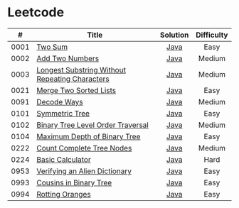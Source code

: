 # Leetcode
| #  |Title	 | Solution	 |Difficulty|
|:--:|-----|:-----:|:------:|
|0001|[Two Sum](https://leetcode.com/problems/two-sum/)|[Java](https://github.com/kwy518/leetcode/blob/master/src/0001_TwoSum)	   	 | Easy     |
|0002|[Add Two Numbers](https://leetcode.com/problems/add-two-numbers/)| [Java](https://github.com/kwy518/leetcode/blob/master/src/0002_AddTwoNumbers)|Medium|
|0003|[Longest Substring Without Repeating Characters](https://leetcode.com/problems/longest-substring-without-repeating-characters/)|[Java](https://github.com/kwy518/leetcode/blob/master/src/0003_LongestSubStringWithoutRepeatingCharacters)|Medium|
|0021|[Merge Two Sorted Lists](https://leetcode.com/problems/merge-two-sorted-lists/)|[Java](https://github.com/kwy518/leetcode/blob/master/src/0021_MergeTwoSortedLists)|Easy|
|0091|[Decode Ways](https://leetcode.com/problems/decode-ways/)|[Java](https://github.com/kwy518/leetcode/tree/master/src/0091_DecodeWays)|Medium|
|0101|[Symmetric Tree](https://leetcode.com/problems/symmetric-tree/)|[Java](https://github.com/kwy518/leetcode/blob/master/src/0101_SymmetricTree)|Easy|
|0102|[Binary Tree Level Order Traversal](https://leetcode.com/problems/binary-tree-level-order-traversal/)|[Java](https://github.com/kwy518/leetcode/tree/master/src/0102_BinaryTreeLevelOrderTraversal)|Medium|
|0104|[Maximum Depth of Binary Tree](https://leetcode.com/problems/maximum-depth-of-binary-tree/)|[Java](https://github.com/kwy518/leetcode/tree/master/src/0104_MaximumDepthofBinaryTree)|Easy|
|0222|[Count Complete Tree Nodes](https://leetcode.com/problems/count-complete-tree-nodes)|[Java](https://github.com/kwy518/leetcode/tree/master/src/0222_CountCompleteTreeNodes)|Medium|
|0224|[Basic Calculator](https://leetcode.com/problems/basic-calculator)|[Java](https://github.com/kwy518/leetcode/tree/master/src/0224_BasicCalculator)|Hard|
|0953|[Verifying an Alien Dictionary](https://leetcode.com/problems/verifying-an-alien-dictionary/)|[Java](https://github.com/kwy518/leetcode/tree/master/src/0953_VerifyingAlienDictionary)|Easy|
|0993|[Cousins in Binary Tree](https://leetcode.com/problems/cousins-in-binary-tree/)|[Java](https://github.com/kwy518/leetcode/tree/master/src/0993_CousinsBinaryTree)|Easy|
|0994|[Rotting Oranges](https://leetcode.com/problems/rotting-oranges/)|[Java](https://github.com/kwy518/leetcode/tree/master/src/0994_RottingOranges)|Easy|
